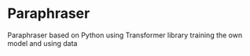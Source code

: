 # Paraphraser
Paraphraser based on Python using Transformer library training the own model and using data
